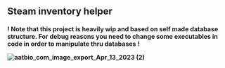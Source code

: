 <h2>Steam inventory helper

<h4>! Note that this project is heavily wip and based on self made database structure. For debug reasons you need to change some executables 
in code in order to manipulate thru databases !

![aatbio_com_image_export_Apr_13_2023 (2)](https://user-images.githubusercontent.com/85412627/231755367-de78c13b-074a-4da1-9643-d183304c0164.png)










